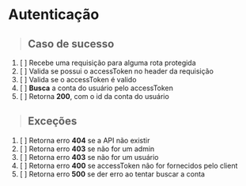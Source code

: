 # Autenticação

> ## Caso de sucesso

1. [ ] Recebe uma requisição para alguma rota protegida
2. [ ] Valida se possui o accessToken no header da requisição
3. [ ] Valida se o accessToken é valido
4. [ ] **Busca** a conta do usuário pelo accessToken 
5. [ ] Retorna **200**, com o id da conta do usuário

> ## Exceções

1. [ ] Retorna erro **404** se a API não existir
2. [ ] Retorna erro **403** se não for um admin
3. [ ] Retorna erro **403** se não for um usuário
4. [ ] Retorna erro **400** se accessToken não for fornecidos pelo client
5. [ ] Retorna erro **500** se der erro ao tentar buscar a conta